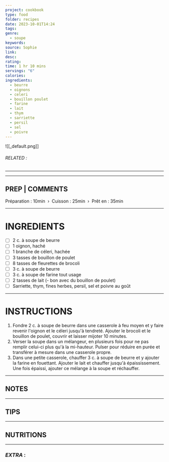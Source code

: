 ```yaml
---
project: cookbook
type: food
folder: recipes
date: 2023-10-01T14:24
tags: 
genre:
  - soupe
keywords: 
source: Sophie
link: 
desc: 
rating: 
time: 1 hr 10 mins
servings: "6"
calories: 
ingredients:
  - beurre
  - oignons
  - celeri
  - bouillon poulet
  - farine
  - lait
  - thym
  - sarriette
  - persil
  - sel
  - poivre
---
```


![[_default.png]]
###### *RELATED* : 
---


---
## PREP | COMMENTS

Préparation : 10min  ›  Cuisson : 25min  ›  Prêt en : 35min

---
# INGREDIENTS

- [ ] 2 c. à soupe de beurre
- [ ] 1 oignon, haché
- [ ] 1 branche de céleri, hachée
- [ ] 3 tasses de bouillon de poulet
- [ ] 8 tasses de fleurettes de brocoli
- [ ] 3 c. à soupe de beurre
- [ ] 3 c. à soupe de farine tout usage
- [ ] 2 tasses de lait (- bon avec du bouillon de poulet)
- [ ] Sarriette, thym, fines herbes, persil, sel et poivre au goût

---
# INSTRUCTIONS

1. Fondre 2 c. à soupe de beurre dans une casserole à feu moyen et y faire revenir l'oignon et le céleri jusqu'à tendreté. Ajouter le brocoli et le bouillon de poulet, couvrir et laisser mijoter 10 minutes.
2. Verser la soupe dans un mélangeur, en plusieurs fois pour ne pas remplir celui-ci plus qu'à la mi-hauteur. Pulser pour réduire en purée et transférer à mesure dans une casserole propre.
3. Dans une petite casserole, chauffer 3 c. à soupe de beurre et y ajouter la farine en fouettant. Ajouter le lait et chauffer jusqu'à épaississement. Une fois épaissi, ajouter ce mélange à la soupe et réchauffer.

---
## NOTES



---
## TIPS



---
## NUTRITIONS



---
### *EXTRA* :



